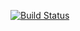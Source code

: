 [![Build Status](https://travis-ci.org/minond/Model.png?branch=master)](https://travis-ci.org/minond/Model)
